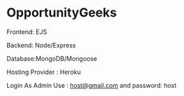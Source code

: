 # OpportunityGeeks

Frontend: EJS 

Backend: Node/Express

Database:MongoDB/Mongoose

Hosting Provider : Heroku 

Login As Admin Use : host@gmail.com and password: host


